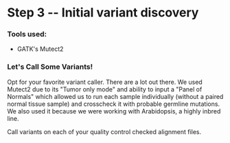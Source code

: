 # Step 3 -- Initial variant discovery

### Tools used:

* GATK's Mutect2

### Let's Call Some Variants!

Opt for your favorite variant caller. There are a lot out there. We used Mutect2 due to its "Tumor only mode" and ability to input a "Panel of Normals" which allowed us to run each sample individually (without a paired normal tissue sample) and crosscheck it with probable germline mutations. We also used it because we were working with Arabidopsis, a highly inbred line.

Call variants on each of your quality control checked alignment files.
